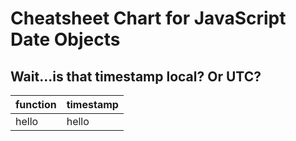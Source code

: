 # Cheatsheet Chart for JavaScript Date Objects
## Wait...is that timestamp local? Or UTC?

| function | timestamp |
| -------- | --------- |
| hello    | hello     |